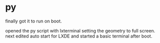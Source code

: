 # py
finally got it to run on boot. 

opened the py script with lxterminal setting the geometry to full screen.
next edited auto start for LXDE and started a basic terminal after boot.
